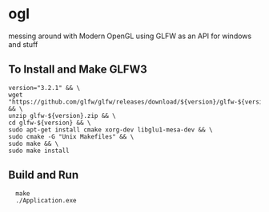# ogl

messing around with Modern OpenGL using GLFW as an API for windows and stuff


## To Install and Make GLFW3

``` 
version="3.2.1" && \
wget "https://github.com/glfw/glfw/releases/download/${version}/glfw-${version}.zip" && \
unzip glfw-${version}.zip && \
cd glfw-${version} && \
sudo apt-get install cmake xorg-dev libglu1-mesa-dev && \
sudo cmake -G "Unix Makefiles" && \
sudo make && \
sudo make install
```

## Build and Run
```
  make
  ./Application.exe

```

